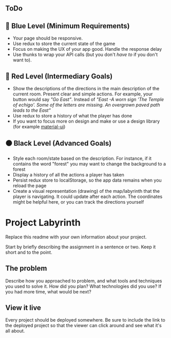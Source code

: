 ## ToDo
## **🔵 Blue Level (Minimum Requirements)**

- Your page should be responsive.
- Use redux to store the current state of the game
- Focus on making the UX of your app good. Handle the response delay
- Use thunks to wrap your API calls (but you don't *have to* if you don't want to).

## **🔴 Red Level (Intermediary Goals)**

- Show the descriptions of the directions in the main description of the current room.  Present clear and simple actions.  For example, your button would say *"Go East"*.  Instead of *"East -A worn sign 'The Temple of *ech*igo'. Some of the letters are missing. An overgrown paved path leads to the East"*
- Use redux to store a history of what the player has done
- If you want to focus more on design and make or use a design library (for example [material-ui](https://material-ui.com/))

## **⚫ Black Level (Advanced Goals)**

- Style each room/state based on the description.  For instance, if it contains the word "forest" you may want to change the background to a forest
- Display a history of all the actions a player has taken
- Persist redux store to localStorage, so the app data remains when you reload the page
- Create a visual representation (drawing) of the map/labyrinth that the player is navigating.  It could update after each action.  The coordinates might be helpful here, or you can track the directions yourself


# Project Labyrinth

Replace this readme with your own information about your project.

Start by briefly describing the assignment in a sentence or two. Keep it short and to the point.

## The problem

Describe how you approached to problem, and what tools and techniques you used to solve it. How did you plan? What technologies did you use? If you had more time, what would be next?

## View it live

Every project should be deployed somewhere. Be sure to include the link to the deployed project so that the viewer can click around and see what it's all about.